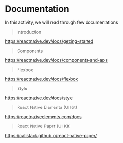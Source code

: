 # Documentation

In this activity, we will read through few documentations

> Introduction

https://reactnative.dev/docs/getting-started

> Components

https://reactnative.dev/docs/components-and-apis

> Flexbox

https://reactnative.dev/docs/flexbox

> Style

https://reactnative.dev/docs/style

> React Native Elements (UI Kit)

https://reactnativeelements.com/docs

> React Native Paper (UI Kit)

https://callstack.github.io/react-native-paper/